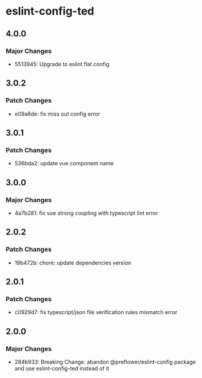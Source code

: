 # eslint-config-ted

## 4.0.0

### Major Changes

- 5513945: Upgrade to eslint flat config

## 3.0.2

### Patch Changes

- e09a8de: fix miss out config error

## 3.0.1

### Patch Changes

- 536bda2: update vue component name

## 3.0.0

### Major Changes

- 4a7b281: fix vue strong coupling with typescript lint error

## 2.0.2

### Patch Changes

- 19b472b: chore: update dependencies version

## 2.0.1

### Patch Changes

- c0929d7: fix typescript/json file verification rules mismatch error

## 2.0.0

### Major Changes

- 284b933: Breaking Change: abandon @preflower/eslint-config package and use eslint-config-ted instead of it
